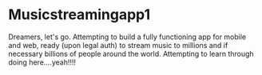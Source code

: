 # Musicstreamingapp1
Dreamers, let's go. Attempting to build a fully functioning app for mobile and web, ready (upon legal auth) to stream music to millions and if necessary billions of people around the world. Attempting to learn through doing here....yeah!!!!
